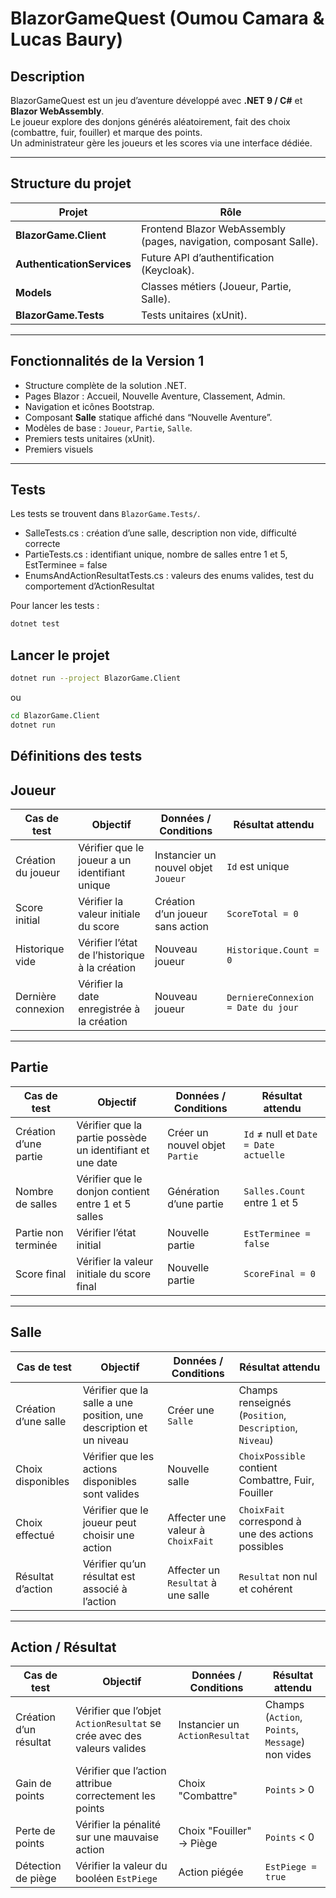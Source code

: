 # BlazorGameQuest (Oumou Camara & Lucas Baury)

## Description
BlazorGameQuest est un jeu d’aventure développé avec **.NET 9 / C#** et **Blazor WebAssembly**.  
Le joueur explore des donjons générés aléatoirement, fait des choix (combattre, fuir, fouiller) et marque des points.  
Un administrateur gère les joueurs et les scores via une interface dédiée.

---

## Structure du projet
| Projet | Rôle |
|--------|------|
| **BlazorGame.Client** | Frontend Blazor WebAssembly (pages, navigation, composant Salle). |
| **AuthenticationServices** | Future API d’authentification (Keycloak). |
| **Models** | Classes métiers (Joueur, Partie, Salle). |
| **BlazorGame.Tests** | Tests unitaires (xUnit). |

---

## Fonctionnalités de la Version 1
- Structure complète de la solution .NET.  
- Pages Blazor : Accueil, Nouvelle Aventure, Classement, Admin.  
- Navigation et icônes Bootstrap.  
- Composant **Salle** statique affiché dans “Nouvelle Aventure”.  
- Modèles de base : `Joueur`, `Partie`, `Salle`.  
- Premiers tests unitaires (xUnit). 
- Premiers visuels 

---

## Tests
Les tests se trouvent dans `BlazorGame.Tests/`.  
- SalleTests.cs : création d’une salle, description non vide, difficulté correcte
- PartieTests.cs : identifiant unique, nombre de salles entre 1 et 5, EstTerminee = false
- EnumsAndActionResultatTests.cs : valeurs des enums valides, test du comportement d’ActionResultat
 

Pour lancer les tests :
```bash
dotnet test
```


## Lancer le projet
```bash
dotnet run --project BlazorGame.Client
```
ou

```bash
cd BlazorGame.Client
dotnet run
```
## Définitions des tests

## Joueur

| **Cas de test** | **Objectif** | **Données / Conditions** | **Résultat attendu** |
|-----------------|---------------|---------------------------|----------------------|
| Création du joueur | Vérifier que le joueur a un identifiant unique | Instancier un nouvel objet `Joueur` | `Id` est unique |
| Score initial | Vérifier la valeur initiale du score | Création d’un joueur sans action | `ScoreTotal = 0` |
| Historique vide | Vérifier l’état de l’historique à la création | Nouveau joueur | `Historique.Count = 0` |
| Dernière connexion | Vérifier la date enregistrée à la création | Nouveau joueur | `DerniereConnexion = Date du jour` |

---

## Partie

| **Cas de test** | **Objectif** | **Données / Conditions** | **Résultat attendu** |
|-----------------|---------------|---------------------------|----------------------|
| Création d’une partie | Vérifier que la partie possède un identifiant et une date | Créer un nouvel objet `Partie` | `Id` ≠ null et `Date = Date actuelle` |
| Nombre de salles | Vérifier que le donjon contient entre 1 et 5 salles | Génération d’une partie | `Salles.Count` entre 1 et 5 |
| Partie non terminée | Vérifier l’état initial | Nouvelle partie | `EstTerminee = false` |
| Score final | Vérifier la valeur initiale du score final | Nouvelle partie | `ScoreFinal = 0` |

---

## Salle

| **Cas de test** | **Objectif** | **Données / Conditions** | **Résultat attendu** |
|-----------------|---------------|---------------------------|----------------------|
| Création d’une salle | Vérifier que la salle a une position, une description et un niveau | Créer une `Salle` | Champs renseignés (`Position`, `Description`, `Niveau`) |
| Choix disponibles | Vérifier que les actions disponibles sont valides | Nouvelle salle | `ChoixPossible` contient Combattre, Fuir, Fouiller |
| Choix effectué | Vérifier que le joueur peut choisir une action | Affecter une valeur à `ChoixFait` | `ChoixFait` correspond à une des actions possibles |
| Résultat d’action | Vérifier qu’un résultat est associé à l’action | Affecter un `Resultat` à une salle | `Resultat` non nul et cohérent |

---

## Action / Résultat

| **Cas de test** | **Objectif** | **Données / Conditions** | **Résultat attendu** |
|-----------------|---------------|---------------------------|----------------------|
| Création d’un résultat | Vérifier que l’objet `ActionResultat` se crée avec des valeurs valides | Instancier un `ActionResultat` | Champs (`Action`, `Points`, `Message`) non vides |
| Gain de points | Vérifier que l’action attribue correctement les points | Choix "Combattre" | `Points` > 0 |
| Perte de points | Vérifier la pénalité sur une mauvaise action | Choix "Fouiller" → Piège | `Points` < 0 |
| Détection de piège | Vérifier la valeur du booléen `EstPiege` | Action piégée | `EstPiege = true` |

